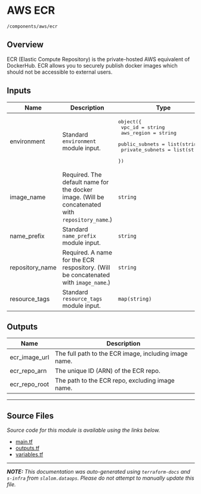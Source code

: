 
# AWS ECR

`/components/aws/ecr`

## Overview


ECR (Elastic Compute Repository) is the private-hosted AWS equivalent of DockerHub. ECR allows you to securely publish docker images which
should not be accessible to external users.

## Inputs

| Name | Description | Type | Default | Required |
|------|-------------|------|---------|:-----:|
| environment | Standard `environment` module input. | <pre>object({<br>    vpc_id          = string<br>    aws_region      = string<br>    public_subnets  = list(string)<br>    private_subnets = list(string)<br>  })</pre> | n/a | yes |
| image\_name | Required. The default name for the docker image. (Will be concatenated with `repository_name`.) | `string` | n/a | yes |
| name\_prefix | Standard `name_prefix` module input. | `string` | n/a | yes |
| repository\_name | Required. A name for the ECR respository. (Will be concatenated with `image_name`.) | `string` | n/a | yes |
| resource\_tags | Standard `resource_tags` module input. | `map(string)` | n/a | yes |

## Outputs

| Name | Description |
|------|-------------|
| ecr\_image\_url | The full path to the ECR image, including image name. |
| ecr\_repo\_arn | The unique ID (ARN) of the ECR repo. |
| ecr\_repo\_root | The path to the ECR repo, excluding image name. |

---------------------

## Source Files

_Source code for this module is available using the links below._

* [main.tf](main.tf)
* [outputs.tf](outputs.tf)
* [variables.tf](variables.tf)

---------------------

_**NOTE:** This documentation was auto-generated using
`terraform-docs` and `s-infra` from `slalom.dataops`.
Please do not attempt to manually update this file._
